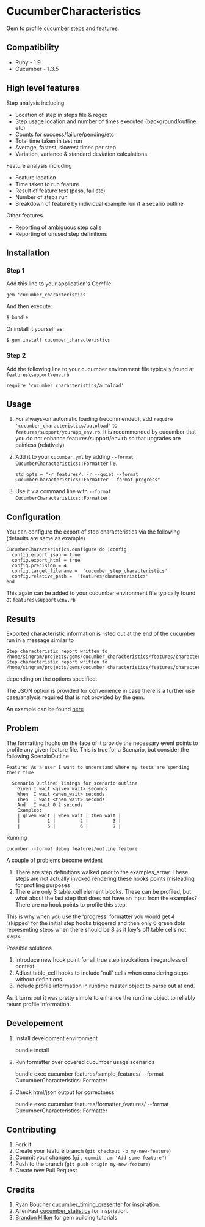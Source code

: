 # CucumberCharacteristics

Gem to profile cucumber steps and features.

## Compatibility

+ Ruby - 1.9
+ Cucumber - 1.3.5

## High level features

Step analysis including
+ Location of step in steps file & regex
+ Step usage location and number of times executed (background/outline etc)
+ Counts for success/failure/pending/etc
+ Total time taken in test run
+ Average, fastest, slowest times per step
+ Variation, variance & standard deviation calculations

Feature analysis including
+ Feature location
+ Time taken to run feature
+ Result of feature test (pass, fail etc)
+ Number of steps run
+ Breakdown of feature by individual example run if a secario outline

Other features.
+ Reporting of ambiguous step calls
+ Reporting of unused step definitions

## Installation

### Step 1

Add this line to your application's Gemfile:

    gem 'cucumber_characteristics'

And then execute:

    $ bundle

Or install it yourself as:

    $ gem install cucumber_characteristics


### Step 2

Add the following line to your cucumber environment file typically found at `features\support\env.rb`

    require 'cucumber_characteristics/autoload'

## Usage

1. For always-on automatic loading (recommended), add `require 'cucumber_characteristics/autoload'` to `features/support/yourapp_env.rb`.  It is recommended by cucumber that you do not enhance features/support/env.rb so that upgrades are painless (relatively)

2. Add it to your `cucumber.yml` by adding `--format CucumberCharacteristics::Formatter` i.e.

    `std_opts = "-r features/. -r --quiet --format CucumberCharacteristics::Formatter --format progress"`

3. Use it via command line with `--format CucumberCharacteristics::Formatter`.

## Configuration

You can configure the export of step characteristics via the following (defaults are same as example)

    CucumberCharacteristics.configure do |config|
      config.export_json = true
      config.export_html = true
      config.precision = 4
      config.target_filename =  'cucumber_step_characteristics'
      config.relative_path =  'features/characteristics'
    end

This again can be added to your cucumber environment file typically found at `features\support\env.rb`

## Results

Exported characteristic information is listed out at the end of the cucumber run in a message similar to

    Step characteristic report written to /home/singram/projects/gems/cucumber_characteristics/features/characteristics/cucumber_step_characteristics.html
    Step characteristic report written to /home/singram/projects/gems/cucumber_characteristics/features/characteristics/cucumber_step_characteristics.json

depending on the options specified.

The JSON option is provided for convenience in case there is a further use case/analysis required that is not provided by the gem.

An example can be found [here](features/characteristics/cucumber_step_characteristics.html)

## Problem

The formatting hooks on the face of it provide the necessary event points to profile any given feature file.
This is true for a Scenario, but consider the following ScenaioOutline

    Feature: As a user I want to understand where my tests are spending their time

      Scenario Outline: Timings for scenario outline
        Given I wait <given_wait> seconds
        When  I wait <when_wait> seconds
        Then  I wait <then_wait> seconds
        And   I wait 0.2 seconds
        Examples:
        | given_wait | when_wait | then_wait |
        |          1 |         2 |         3 |
        |          5 |         6 |         7 |

Running

    cucumber --format debug features/outline.feature

A couple of problems become evident

1. There are step definitions walked prior to the examples_array.  These steps are not actually invoked rendering these hooks points misleading for profiling purposes
2. There are only 3 table_cell element blocks. These can be profiled, but what about the last step that does not have an input from the examples?  There are no hook points to profile this step.

This is why when you use the 'progress' formatter you would get 4 'skipped' for the initial step hooks triggered and then only 6 green dots representing steps when there should be 8 as it key's off table cells not steps.

Possible solutions

1. Introduce new hook point for all true step invokations irregardless of context.
2. Adjust table_cell hooks to include 'null' cells when considering steps without definitions.
3. Include profile information in runtime master object to parse out at end.

As it turns out it was pretty simple to enhance the runtime object to reliably return profile information.

## Developement

1. Install development environment

    bundle install

2. Run formatter over covered cucumber usage scenarios

    bundle exec cucumber features/sample_features/ --format CucumberCharacteristics::Formatter

3. Check html/json output for correctness

    bundle exec cucumber features/formatter_features/ --format CucumberCharacteristics::Formatter

## Contributing

1. Fork it
2. Create your feature branch (`git checkout -b my-new-feature`)
3. Commit your changes (`git commit -am 'Add some feature'`)
4. Push to the branch (`git push origin my-new-feature`)
5. Create new Pull Request

## Credits
1. Ryan Boucher [cucumber_timing_presenter](https://github.com/distributedlife/cucumber_timing_presenter) for inspiration.
2. AlienFast [cucumber_statistics](https://github.com/alienfast/cucumber_statistics) for inspriation.
3. [Brandon Hilker](http://brandonhilkert.com/blog/ruby-gem-configuration-patterns/) for gem building tutorials
